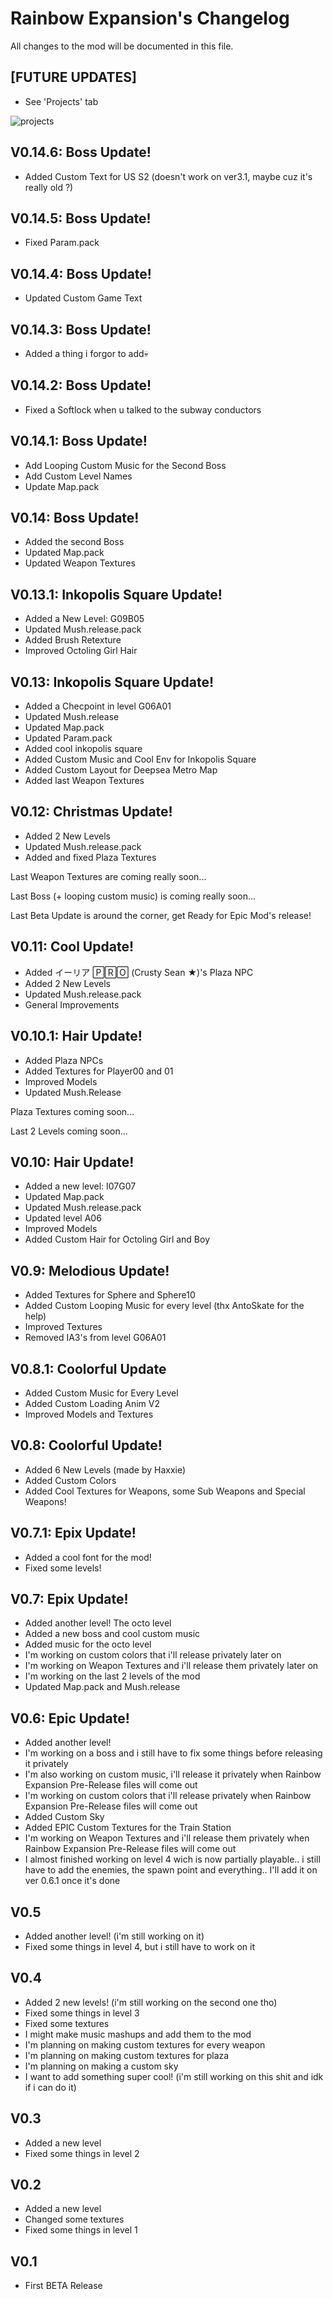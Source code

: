 # Rainbow Expansion's Changelog
All changes to the mod will be documented in this file.

## [FUTURE UPDATES]
- See 'Projects' tab

![projects](https://user-images.githubusercontent.com/36473846/141029682-7c01e5ca-ef60-44c4-a8fa-dc7fe8ccb741.png)

## V0.14.6: Boss Update!
- Added Custom Text for US S2 (doesn't work on ver3.1, maybe cuz it's really old ?)

## V0.14.5: Boss Update!
- Fixed Param.pack

## V0.14.4: Boss Update!
- Updated Custom Game Text

## V0.14.3: Boss Update!
- Added a thing i forgor to add💀

## V0.14.2: Boss Update!
- Fixed a Softlock when u talked to the subway conductors

## V0.14.1: Boss Update!
- Add Looping Custom Music for the Second Boss
- Add Custom Level Names
- Update Map.pack

## V0.14: Boss Update!
- Added the second Boss
- Updated Map.pack
- Updated Weapon Textures

## V0.13.1: Inkopolis Square Update!
- Added a New Level: G09B05
- Updated Mush.release.pack
- Added Brush Retexture
- Improved Octoling Girl Hair

## V0.13: Inkopolis Square Update!
- Added a Checpoint in level G06A01
- Updated Mush.release
- Updated Map.pack
- Updated Param.pack
- Added cool inkopolis square
- Added Custom Music and Cool Env for Inkopolis Square
- Added Custom Layout for Deepsea Metro Map
- Added last Weapon Textures

## V0.12: Christmas Update!
- Added 2 New Levels
- Updated Mush.release.pack
- Added and fixed Plaza Textures

Last Weapon Textures are coming really soon...

Last Boss (+ looping custom music) is coming really soon...

Last Beta Update is around the corner, get Ready for Epic Mod's release!

## V0.11: Cool Update!
- Added イーリア 🄿🅁🄾 (Crusty Sean ★)'s Plaza NPC
- Added 2 New Levels
- Updated Mush.release.pack
- General Improvements

## V0.10.1: Hair Update!
- Added Plaza NPCs
- Added Textures for Player00 and 01
- Improved Models
- Updated Mush.Release

Plaza Textures coming soon...

Last 2 Levels coming soon...

## V0.10: Hair Update!
- Added a new level: I07G07
- Updated Map.pack
- Updated Mush.release.pack
- Updated level A06
- Improved Models
- Added Custom Hair for Octoling Girl and Boy

## V0.9: Melodious Update!
- Added Textures for Sphere and Sphere10
- Added Custom Looping Music for every level (thx AntoSkate for the help)
- Improved Textures
- Removed IA3's from level G06A01

## V0.8.1: Coolorful Update
- Added Custom Music for Every Level
- Added Custom Loading Anim V2
- Improved Models and Textures

## V0.8: Coolorful Update!
- Added 6 New Levels (made by Haxxie)
- Added Custom Colors
- Added Cool Textures for Weapons, some Sub Weapons and Special Weapons!

## V0.7.1: Epix Update!
- Added a cool font for the mod!
- Fixed some levels!

## V0.7: Epix Update!
- Added another level! The octo level
- Added a new boss and cool custom music
- Added music for the octo level
- I'm working on custom colors that i'll release privately later on
- I'm working on Weapon Textures and i'll release them privately later on
- I'm working on the last 2 levels of the mod
- Updated Map.pack and Mush.release

## V0.6: Epic Update!
- Added another level!
- I'm working on a boss and i still have to fix some things before releasing it privately
- I'm also working on custom music, i'll release it privately when Rainbow Expansion Pre-Release files will come out
- I'm working on custom colors that i'll release privately when Rainbow Expansion Pre-Release files will come out
- Added Custom Sky
- Added EPIC Custom Textures for the Train Station
- I'm working on Weapon Textures and i'll release them privately when Rainbow Expansion Pre-Release files will come out
- I almost finished working on level 4 wich is now partially playable.. i still have to add the enemies, the spawn point and everything.. I'll add it on ver 0.6.1 once it's done

## V0.5
- Added another level! (i'm still working on it)
- Fixed some things in level 4, but i still have to work on it

## V0.4
- Added 2 new levels! (i'm still working on the second one tho)
- Fixed some things in level 3
- Fixed some textures
- I might make music mashups and add them to the mod
- I'm planning on making custom textures for every weapon
- I'm planning on making custom textures for plaza
- I'm planning on making a custom sky
- I want to add something super cool! (i'm still working on this shit and idk if i can do it)

## V0.3
- Added a new level
- Fixed some things in level 2

## V0.2
- Added a new level
- Changed some textures
- Fixed some things in level 1

## V0.1
- First BETA Release
